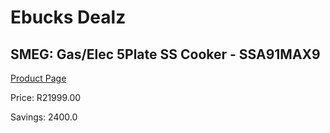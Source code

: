 
# Ebucks Dealz
## SMEG: Gas/Elec 5Plate SS Cooker - SSA91MAX9
[Product Page](https://www.ebucks.com/web/shop/productSelected.do?prodId=461535734&catId=1196429345)

Price: R21999.00

Savings: 2400.0


	